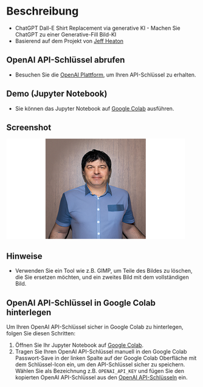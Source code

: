 # Beschreibung

- ChatGPT Dall-E Shirt Replacement via generative KI - Machen Sie ChatGPT zu einer Generative-Fill Bild-KI
- Basierend auf dem Projekt von [Jeff Heaton](https://github.com/jeffheaton/app_generative_ai)

## OpenAI API-Schlüssel abrufen

- Besuchen Sie die [OpenAI Plattform](https://platform.openai.com/settings/organization/billing/overview), um Ihren API-Schlüssel zu erhalten.

## Demo (Jupyter Notebook)

- Sie können das Jupyter Notebook auf [Google Colab](https://colab.research.google.com/) ausführen.

## Screenshot

![ChatGPT Shirt Replacement](portfolio-12.png?raw=true "ChatGPT Shirt Replacement")

## Hinweise

- Verwenden Sie ein Tool wie z.B. GIMP, um Teile des Bildes zu löschen, die Sie ersetzen möchten, und ein zweites Bild mit dem vollständigen Bild.

## OpenAI API-Schlüssel in Google Colab hinterlegen

Um Ihren OpenAI API-Schlüssel sicher in Google Colab zu hinterlegen, folgen Sie diesen Schritten:

1. Öffnen Sie Ihr Jupyter Notebook auf [Google Colab](https://colab.research.google.com/).
2. Tragen Sie Ihren OpenAI API-Schlüssel manuell in den Google Colab Passwort-Save in der linken Spalte auf der Google Colab Oberfläche mit dem Schlüssel-Icon ein, um den API-Schlüssel sicher zu speichern. Wählen Sie als Bezeichnung z.B. `OPENAI_API_KEY` und fügen Sie den kopierten OpenAI API-Schlüssel aus den [OpenAI API-Schlüsseln](https://platform.openai.com/settings/organization/api-keys) ein.
